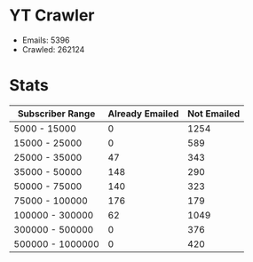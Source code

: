 # YT Crawler
- Emails: 5396
- Crawled: 262124

# Stats
| Subscriber Range  | Already Emailed | Not Emailed |
|-------|-------|-------|
| 5000 - 15000 | 0 | 1254 |
| 15000 - 25000 | 0 | 589 |
| 25000 - 35000 | 47 | 343 |
| 35000 - 50000 | 148 | 290 |
| 50000 - 75000 | 140 | 323 |
| 75000 - 100000 | 176 | 179 |
| 100000 - 300000 | 62 | 1049 |
| 300000 - 500000 | 0 | 376 |
| 500000 - 1000000 | 0 | 420 |
